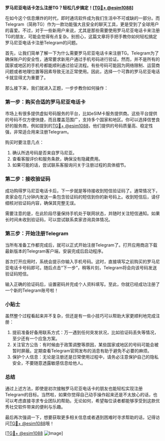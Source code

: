 **罗马尼亚电话卡怎么注册TG？轻松几步搞定！[[TG💪+ @esim1088](https://t.me/s/esim1088)]**

在如今这个信息爆炸的时代，即时通讯软件成为我们生活中不可或缺的一部分。而Telegram（简称TG）作为一款功能强大且安全的聊天工具，更是受到了全球用户的喜爱。不过，对于一些新用户来说，尤其是那些需要使用罗马尼亚电话卡来注册TG的朋友，可能会觉得有点复杂。别担心，这篇文章将手把手教你如何轻松搞定罗马尼亚电话卡注册Telegram的问题。

首先，让我们简单了解一下为什么需要罗马尼亚电话卡来注册TG。Telegram为了确保账户的安全性，通常要求新用户通过手机号码进行验证。然而，并不是所有的国家或地区的手机号都能顺利通过验证流程。有些号码可能因为网络限制、运营商问题或者地理位置等因素导致无法正常使用。因此，选择一个可靠的罗马尼亚电话卡就显得尤为重要了。

那么接下来，我们就进入正题，一步步教你如何操作：

### 第一步：购买合适的罗马尼亚电话卡

市场上有很多提供虚拟号码服务的平台，比如eSIM卡服务提供商。这些平台提供的号码不仅方便快捷，而且覆盖范围广，支持多个国家和地区。你可以选择信誉良好的服务商，例如提到的[TG💪+ @esim1088](https://t.me/s/esim1088)，他们提供的号码质量高、稳定性强，非常适合用来注册Telegram。

购买时要注意几点：
1. 确认所选号码是否来自罗马尼亚。
2. 查看客服评价和服务条款，确保没有隐藏费用。
3. 如果可能的话，尝试联系客服询问关于注册过程的具体细节。

### 第二步：接收验证码

成功购得罗马尼亚电话卡后，下一步就是等待接收到短信验证码了。通常情况下，卖家会在几分钟内发送一条包含验证码的短信到你的新号码上。收到短信后，请仔细核对验证码内容，确保其完整无误。

需要注意的是，在此阶段尽量保持手机处于联网状态，并随时关注短信通知。如果长时间未收到验证码，可以尝试联系卖家咨询具体情况。

### 第三步：开始注册Telegram

当所有准备工作都完成后，就可以正式开始注册Telegram了。打开应用商店下载最新版本的Telegram客户端，安装完成后启动程序。

首次打开应用时，系统会提示你输入手机号码。这时，直接填写之前购买的罗马尼亚电话卡号码即可。随后点击“下一步”，稍等片刻，Telegram将会向该号码发送验证码短信。

输入正确的验证码后，设置密码并完成个人资料填写。至此，你就已经成功注册了一个新的Telegram账号啦！

### 小贴士

虽然整个过程看起来并不复杂，但还是有一些小技巧可以帮助大家更顺利地完成注册：

1. 提前准备好备用联系方式：万一遇到任何突发状况，比如验证码丢失等情况，至少还有一个应急方案。
2. 关注官方公告：有时候由于政策调整等原因，某些国家或地区的号码可能会被暂时屏蔽。定期查看Telegram官网发布的消息有助于避免不必要的麻烦。
3. 保护个人信息：无论是注册还是日常使用过程中，请务必注意保护自己的隐私安全，不要随意透露敏感信息给他人。

### 总结

通过上述方法，即使是初次接触罗马尼亚电话卡的朋友也能轻松实现注册Telegram的目标。当然啦，如果你觉得自己动手操作起来还是不太放心的话，也可以考虑直接寻求专业团队的帮助。无论如何，希望每位读者都能够享受到这款优秀社交软件带来的便利与乐趣。

最后再次强调一下，想要获取更多相关信息或者遇到困难时寻求帮助的话，记得访问[TG💪+ @esim1088](https://t.me/s/esim1088)哦！

[[TG💪+ @esim1088](https://t.me/s/esim1088) ![Image](https://i.postimg.cc/4NQfJmqS/Snipaste-2025-05-13-00-14-12.png)]